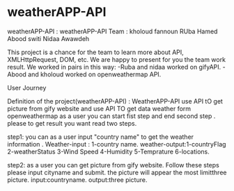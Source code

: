 # weatherAPP-API
weatherAPP-API :
weatherAPP-API Team :
 kholoud fannoun 
 RUba Hamed 
 Abood switi
 Nidaa Awawdeh 

 This project is a chance for the team to learn more about   API, XMLHttpRequest, DOM, etc.
 We are  happy to present for you the team work result.
 We worked in pairs in this way:
-Ruba and nidaa worked on  gifyAPI.
-Abood and  kholoud worked on openweathermap API.



 User Journey

 
 Definition of the project(weatherAPP-API) :
 WeatherAPP-API use API tO get  picture from  gify website and use API TO get data weather form openweathermap
  as a user you can start fist step and end second step .
  please  to get result you want  read  two steps.
 
 step1:
  you can as a user input "country name" to get the weather information .
  Weather-input : 1-country name.
  weather-output:1-countryFlag 2-weatherStatus 3-Wind Speed 4-Humidity 5-Temprature 6-locations.
  
  step2:
  as a user you can get  picture from  gify website.
  Follow these steps  please
  input cityname and submit.  the picture will appear the most limitthree picture.
  input:countryname.
  output:three picture.


